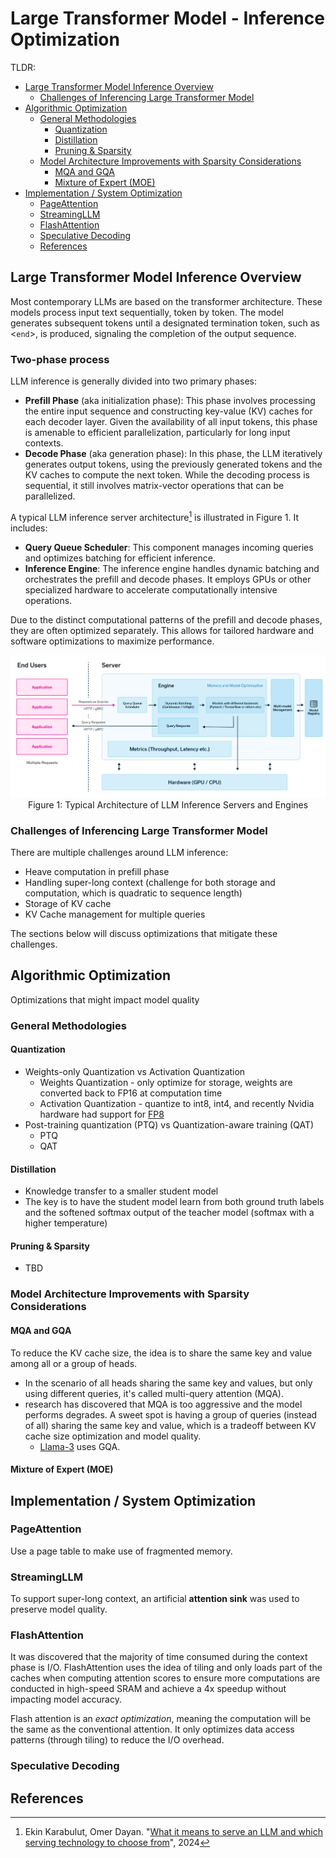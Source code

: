 # Large Transformer Model - Inference Optimization

TLDR:

<!-- TOC start (generated with https://github.com/derlin/bitdowntoc) -->

- [Large Transformer Model Inference Overview](#large-transformer-model-inference-overview)
  * [Challenges of Inferencing Large Transformer Model](#challenges-of-inferencing-large-transformer-model)
- [Algorithmic Optimization](#algorithmic-optimization)
  * [General Methodologies](#general-methodologies)
    + [Quantization](#quantization)
    + [Distillation](#distillation)
    + [Pruning & Sparsity](#pruning--sparsity)
  * [Model Architecture Improvements with Sparsity Considerations](#model-architecture-improvements-with-sparsity-considerations)
    + [MQA and GQA](#mqa-and-gqa)
    + [Mixture of Expert (MOE)](#mixture-of-expert-moe)
- [Implementation / System Optimization](#implementation--system-optimization)
  * [PageAttention](#pageattention)
  * [StreamingLLM](#streamingllm)
  * [FlashAttention](#flashattention)
  * [Speculative Decoding](#speculative-decoding)
  * [References](#references)

<!-- TOC end -->


## Large Transformer Model Inference Overview
Most contemporary LLMs are based on the transformer architecture. These models process input text sequentially, token by token. The model generates subsequent tokens until a designated termination token, such as <`end`>, is produced, signaling the completion of the output sequence.

### Two-phase process
LLM inference is generally divided into two primary phases:
* **Prefill Phase** (aka initialization phase): This phase involves processing the entire input sequence and constructing key-value (KV) caches for each decoder layer. Given the availability of all input tokens, this phase is amenable to efficient parallelization, particularly for long input contexts.
* **Decode Phase** (aka generation phase):  In this phase, the LLM iteratively generates output tokens, using the previously generated tokens and the KV caches to compute the next token. While the decoding process is sequential, it still involves matrix-vector operations that can be parallelized.

A typical LLM inference server architecture[^ref-llm-arch] is illustrated in Figure 1. It includes:
* **Query Queue Scheduler**: This component manages incoming queries and optimizes batching for efficient inference.
* **Inference Engine**: The inference engine handles dynamic batching and orchestrates the prefill and decode phases. It employs GPUs or other specialized hardware to accelerate computationally intensive operations.

Due to the distinct computational patterns of the prefill and decode phases, they are often optimized separately. This allows for tailored hardware and software optimizations to maximize performance.

<p align="center">
  <img src="images/llm_inference_server_arch.png" width="900"><br />
  Figure 1: Typical Architecture of LLM Inference Servers and Engines
</p>

### Challenges of Inferencing Large Transformer Model
There are multiple challenges around LLM inference:
* Heave computation in prefill phase
* Handling super-long context (challenge for both storage and computation, which is quadratic to sequence length)
* Storage of KV cache
* KV Cache management for multiple queries

The sections below will discuss optimizations that mitigate these challenges.


## Algorithmic Optimization
Optimizations that might impact model quality

### General Methodologies

#### Quantization
* Weights-only Quantization vs Activation Quantization
  * Weights Quantization - only optimize for storage, weights are converted back to FP16 at computation time
  * Activation Quantization - quantize to int8, int4, and recently Nvidia hardware had support for [FP8](https://docs.nvidia.com/deeplearning/transformer-engine/user-guide/examples/fp8_primer.html)
* Post-training quantization (PTQ) vs Quantization-aware training (QAT)
  * PTQ
  * QAT

#### Distillation
* Knowledge transfer to a smaller student model
* The key is to have the student model learn from both ground truth labels and the softened softmax output of the teacher model (softmax with a higher temperature)

#### Pruning & Sparsity
* TBD

### Model Architecture Improvements with Sparsity Considerations

#### MQA and GQA
To reduce the KV cache size, the idea is to share the same key and value among all or a group of heads.
* In the scenario of all heads sharing the same key and values, but only using different queries, it's called multi-query attention (MQA).
* research has discovered that MQA is too aggressive and the model performs degrades. A sweet spot is having a group of queries (instead of all) sharing the same key and value, which is a tradeoff between KV cache size optimization and model quality.
  * [Llama-3](https://ai.meta.com/blog/meta-llama-3/) uses GQA.

#### Mixture of Expert (MOE)


## Implementation / System Optimization
### PageAttention
Use a page table to make use of fragmented memory.

### StreamingLLM
To support super-long context, an artificial **attention sink** was used to preserve model quality.

### FlashAttention
It was discovered that the majority of time consumed during the context phase is I/O. FlashAttention uses the idea of tiling and only loads part of the caches when computing attention scores to ensure more computations are conducted in high-speed SRAM and achieve a 4x speedup without impacting model accuracy.

Flash attention is an *exact optimization*, meaning the computation will be the same as the conventional attention. It only optimizes data access patterns (through tiling) to reduce the I/O overhead.

### Speculative Decoding


## References

[^ref-llm-arch]: Ekin Karabulut, Omer Dayan. "[What it means to serve an LLM and which serving technology to choose from](https://www.run.ai/blog/serving-large-language-models)", 2024

